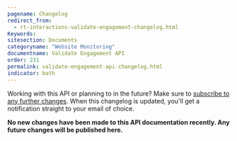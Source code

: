 ```yaml
---
pagename: Changelog
redirect_from:
  - rt-interactions-validate-engagement-changelog.html
Keywords:
sitesection: Documents
categoryname: "Website Monitoring"
documentname: Validate Engagement API
order: 231
permalink: validate-engagement-api-changelog.html
indicator: both
---
```


<div class="alert">Working with this API or planning to in the future? Make sure to <a href="https://visualping.io/?url=developers.liveperson.com/rt-interactions-validate-engagement-changelog.html&mode=web&css=post-content" target="_blank">subscribe to any further changes</a>. When this changelog is updated, you'll get a notification straight to your email of choice.</div>

**No new changes have been made to this API documentation recently. Any future changes will be published here.**
